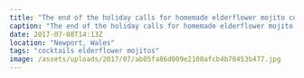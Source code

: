 ```yaml
---
title: "The end of the holiday calls for homemade elderflower mojito cocktails with my girl @joysaunders1903 !    #"
caption: "The end of the holiday calls for homemade elderflower mojito cocktails with my girl @joysaunders1903 !    #"
date: 2017-07-08T14:13Z
location: "Newport, Wales"
tags: "cocktails elderflower mojitos"
image: /assets/uploads/2017/07/ab05fa86d009e2108afcb4b70453b477.jpg
---
```

